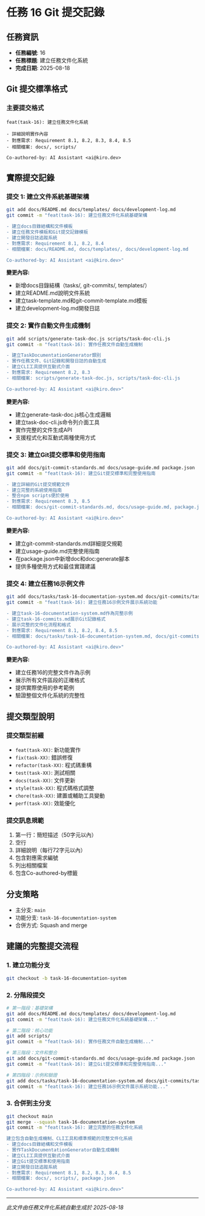 # 任務 16 Git 提交記錄

## 任務資訊
- **任務編號**: 16
- **任務標題**: 建立任務文件化系統
- **完成日期**: 2025-08-18

## Git 提交標準格式

### 主要提交格式
```
feat(task-16): 建立任務文件化系統

- 詳細說明實作內容
- 對應需求: Requirement 8.1, 8.2, 8.3, 8.4, 8.5
- 相關檔案: docs/, scripts/

Co-authored-by: AI Assistant <ai@kiro.dev>
```

## 實際提交記錄

### 提交 1: 建立文件系統基礎架構
```bash
git add docs/README.md docs/templates/ docs/development-log.md
git commit -m "feat(task-16): 建立任務文件化系統基礎架構

- 建立docs目錄結構和文件模板
- 建立任務文件模板和Git提交記錄模板
- 建立開發日誌追蹤系統
- 對應需求: Requirement 8.1, 8.2, 8.4
- 相關檔案: docs/README.md, docs/templates/, docs/development-log.md

Co-authored-by: AI Assistant <ai@kiro.dev>"
```

**變更內容:**
- 新增docs目錄結構（tasks/, git-commits/, templates/）
- 建立README.md說明文件系統
- 建立task-template.md和git-commit-template.md模板
- 建立development-log.md開發日誌

### 提交 2: 實作自動文件生成機制
```bash
git add scripts/generate-task-doc.js scripts/task-doc-cli.js
git commit -m "feat(task-16): 實作任務文件自動生成機制

- 建立TaskDocumentationGenerator類別
- 實作任務文件、Git記錄和開發日誌的自動生成
- 建立CLI工具提供互動式介面
- 對應需求: Requirement 8.2, 8.3
- 相關檔案: scripts/generate-task-doc.js, scripts/task-doc-cli.js

Co-authored-by: AI Assistant <ai@kiro.dev>"
```

**變更內容:**
- 建立generate-task-doc.js核心生成邏輯
- 建立task-doc-cli.js命令列介面工具
- 實作完整的文件生成API
- 支援程式化和互動式兩種使用方式

### 提交 3: 建立Git提交標準和使用指南
```bash
git add docs/git-commit-standards.md docs/usage-guide.md package.json
git commit -m "feat(task-16): 建立Git提交標準和完整使用指南

- 建立詳細的Git提交規範文件
- 建立完整的系統使用指南
- 整合npm scripts便於使用
- 對應需求: Requirement 8.3, 8.5
- 相關檔案: docs/git-commit-standards.md, docs/usage-guide.md, package.json

Co-authored-by: AI Assistant <ai@kiro.dev>"
```

**變更內容:**
- 建立git-commit-standards.md詳細提交規範
- 建立usage-guide.md完整使用指南
- 在package.json中新增doc和doc:generate腳本
- 提供多種使用方式和最佳實踐建議

### 提交 4: 建立任務16示例文件
```bash
git add docs/tasks/task-16-documentation-system.md docs/git-commits/task-16-commits.md
git commit -m "feat(task-16): 建立任務16示例文件展示系統功能

- 建立task-16-documentation-system.md作為完整示例
- 建立task-16-commits.md展示Git記錄格式
- 展示完整的文件化流程和格式
- 對應需求: Requirement 8.1, 8.2, 8.4, 8.5
- 相關檔案: docs/tasks/task-16-documentation-system.md, docs/git-commits/task-16-commits.md

Co-authored-by: AI Assistant <ai@kiro.dev>"
```

**變更內容:**
- 建立任務16的完整文件作為示例
- 展示所有文件區段的正確格式
- 提供實際使用的參考範例
- 驗證整個文件化系統的完整性

## 提交類型說明

### 提交類型前綴
- `feat(task-XX)`: 新功能實作
- `fix(task-XX)`: 錯誤修復
- `refactor(task-XX)`: 程式碼重構
- `test(task-XX)`: 測試相關
- `docs(task-XX)`: 文件更新
- `style(task-XX)`: 程式碼格式調整
- `chore(task-XX)`: 建置或輔助工具變動
- `perf(task-XX)`: 效能優化

### 提交訊息規範
1. 第一行：簡短描述（50字元以內）
2. 空行
3. 詳細說明（每行72字元以內）
4. 包含對應需求編號
5. 列出相關檔案
6. 包含Co-authored-by標籤

## 分支策略
- 主分支: `main`
- 功能分支: `task-16-documentation-system`
- 合併方式: Squash and merge

## 建議的完整提交流程

### 1. 建立功能分支
```bash
git checkout -b task-16-documentation-system
```

### 2. 分階段提交
```bash
# 第一階段：基礎架構
git add docs/README.md docs/templates/ docs/development-log.md
git commit -m "feat(task-16): 建立任務文件化系統基礎架構..."

# 第二階段：核心功能
git add scripts/
git commit -m "feat(task-16): 實作任務文件自動生成機制..."

# 第三階段：文件和整合
git add docs/git-commit-standards.md docs/usage-guide.md package.json
git commit -m "feat(task-16): 建立Git提交標準和完整使用指南..."

# 第四階段：示例和驗證
git add docs/tasks/task-16-documentation-system.md docs/git-commits/task-16-commits.md
git commit -m "feat(task-16): 建立任務16示例文件展示系統功能..."
```

### 3. 合併到主分支
```bash
git checkout main
git merge --squash task-16-documentation-system
git commit -m "feat(task-16): 建立完整的任務文件化系統

建立包含自動生成機制、CLI工具和標準規範的完整文件化系統
- 建立docs目錄結構和文件模板
- 實作TaskDocumentationGenerator自動生成機制
- 建立CLI工具提供互動式介面
- 建立Git提交標準和使用指南
- 建立開發日誌追蹤系統
- 對應需求: Requirement 8.1, 8.2, 8.3, 8.4, 8.5
- 相關檔案: docs/, scripts/, package.json

Co-authored-by: AI Assistant <ai@kiro.dev>"
```

---
*此文件由任務文件化系統自動生成於 2025-08-18*